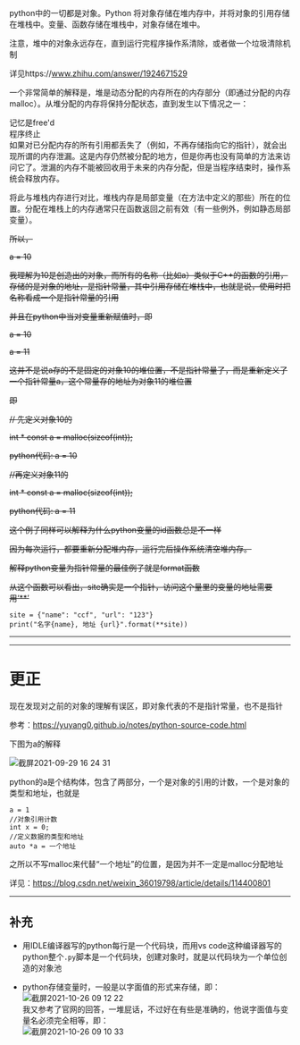 
python中的一切都是对象。Python 将对象存储在堆内存中，并将对象的引用存储在堆栈中。变量、函数存储在堆栈中，对象存储在堆中。</br>

注意，堆中的对象永远存在，直到运行完程序操作系清除，或者做一个垃圾清除机制</br>

详见https://www.zhihu.com/answer/1924671529</br>

一个非常简单的解释是，堆是动态分配的内存所在的内存部分（即通过分配的内存malloc）。从堆分配的内存将保持分配状态，直到发生以下情况之一：</br>

记忆是free'd</br>
程序终止</br>
如果对已分配内存的所有引用都丢失了（例如，不再存储指向它的指针），就会出现所谓的内存泄漏。这是内存仍然被分配的地方，但是你再也没有简单的方法来访问它了。泄漏的内存不能被回收用于未来的内存分配，但是当程序结束时，操作系统会释放内存。</br>

将此与堆栈内存进行对比，堆栈内存是局部变量（在方法中定义的那些）所在的位置。分配在堆栈上的内存通常只在函数返回之前有效（有一些例外，例如静态局部变量）。</br>

~~所以，~~</br>

~~a = 10~~</br>

~~我理解为10是创造出的对象，而所有的名称（比如a）类似于C++的函数的引用，存储的是对象的地址，是指针常量，其中引用存储在堆栈中，也就是说，使用时把名称看成一个是指针常量的引用~~</br>

~~并且在python中当对变量重新赋值时，即~~</br>

~~a = 10~~</br>

~~a = 11~~</br>

~~这并不是说a存的不是固定的对象10的堆位置，不是指针常量了，而是重新定义了一个指针常量a，这个常量存的地址为对象11的堆位置~~</br>

~~即~~</br>

~~// 先定义对象10的~~</br>

~~int * const a = malloc(sizeof(int));~~</br>

~~python代码: a = 10~~</br>

~~//再定义对象11的~~</br>

~~int * const a = malloc(sizeof(int));~~</br>

~~python代码: a = 11~~</br>

~~这个例子同样可以解释为什么python变量的id函数总是不一样~~</br>

~~因为每次运行，都要重新分配堆内存，运行完后操作系统清空堆内存。~~</br>

~~解释python变量为指针常量的最佳例子就是format函数~~</br>

~~从这个函数可以看出，site确实是一个指针，访问这个量里的变量的地址需要用‘**’~~</br>
```
site = {"name": "ccf", "url": "123"}
print("名字{name}, 地址 {url}".format(**site))
```


---
---

# 更正

现在发现对之前的对象的理解有误区，即对象代表的不是指针常量，也不是指针  


参考：https://yuyang0.github.io/notes/python-source-code.html  

下图为a的解释  

![截屏2021-09-29 16 24 31](https://user-images.githubusercontent.com/74129445/135231350-13b6ab5f-143e-4ba7-9747-ed0364e2f95b.png)</br>  

python的a是个结构体，包含了两部分，一个是对象的引用的计数，一个是对象的类型和地址，也就是  

```
a = 1  
//对象引用计数
int x = 0;
//定义数据的类型和地址
auto *a = 一个地址
```

之所以不写malloc来代替“一个地址”的位置，是因为并不一定是malloc分配地址  

详见：https://blog.csdn.net/weixin_36019798/article/details/114400801</br>

---

## 补充  

* 用IDLE编译器写的python每行是一个代码块，而用vs code这种编译器写的python整个`.py`脚本是一个代码块，创建对象时，就是以代码块为一个单位创造的对象池

* python存储变量时，一般是以字面值的形式来存储，即：  
![截屏2021-10-26 09 12 22](https://user-images.githubusercontent.com/74129445/138791950-c39ab52f-7a0e-4120-b550-2c1759ea6526.png)  
我又参考了官网的回答，一堆屁话，不过好在有些是准确的，他说字面值与变量名必须完全相等，即：  
![截屏2021-10-26 09 10 33](https://user-images.githubusercontent.com/74129445/138792424-cd818d35-18a3-4bcd-9552-82de80403885.png)

